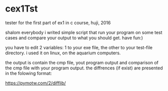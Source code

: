 # cex1Tst
tester for the first part of ex1 in c course, huji, 2016

shalom everybody
i writed simple script that run your program on some test cases and compare your output to what you should get.
have fun:)

you have to edit 2 variables: 1 to your exe file, the other to your test-file directory.
i used it on linux, on the aquarium computers.

the output is contain the cmp file, yout program output and comparison of the cmp file with your program output. the diffrences (if exist) are presented in the folowing format:

https://pymotw.com/2/difflib/
